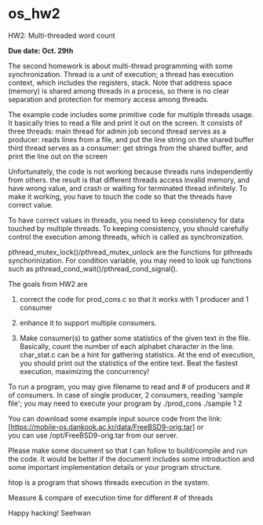 # os_hw2
HW2: Multi-threaded word count

**Due date: Oct. 29th**

The second homework is about multi-thread programming with some synchronization.
Thread is a unit of execution; a thread has execution context, 
    which includes the registers, stack.
Note that address space (memory) is shared among threads in a process, 
    so there is no clear separation and protection for memory access among threads.

The example code includes some primitive code for multiple threads usage.
It basically tries to read a file and print it out on the screen.
It consists of three threads: main thread for admin job 
    second thread serves as a producer: reads lines from a file, and put the line string on the shared buffer
    third thread serves as a consumer:  get strings from the shared buffer, and print the line out on the screen

Unfortunately, the code is not working because threads runs independently from others.
the result is that different threads access invalid memory, and have wrong value, and crash or waiting for terminated thread infinitely.
To make it working, you have to touch the code so that the threads have correct value.

To have correct values in threads, you need to keep consistency for data touched by multiple threads.
To keeping consistency, you should carefully control the execution among threads, which is called as synchronization.

pthread_mutex_lock()/pthread_mutex_unlock are the functions for pthreads synchorinization.
For condition variable, you may need to look up functions such as pthread_cond_wait()/pthread_cond_signal().

The goals from HW2 are 

1. correct the code for prod_cons.c so that it works with 1 producer and 1 consumer

2. enhance it to support multiple consumers.

3. Make consumer(s) to gather some statistics of the given text in the file. 
Basically, count the number of each alphabet character in the line.
char_stat.c can be a hint for gathering statistics.
At the end of execution, you should print out the statistics of the entire text.
Beat the fastest execution, maximizing the concurrency!

To run a program, you may give filename to read and # of producers and # of consumers.
In case of single producer, 2 consumers, reading 'sample file'; you may need to execute your program by
./prod_cons ./sample 1 2 

You can download some example input source code from the link: [https://mobile-os.dankook.ac.kr/data/FreeBSD9-orig.tar] or  
you can use /opt/FreeBSD9-orig.tar from our server.

Please make some document so that I can follow to build/compile and run the code.
It would be better if the document includes some introduction and some important implementation details or your program structure.

htop is a program that shows threads execution in the system.

Measure & compare of execution time for different # of threads

Happy hacking!
Seehwan
